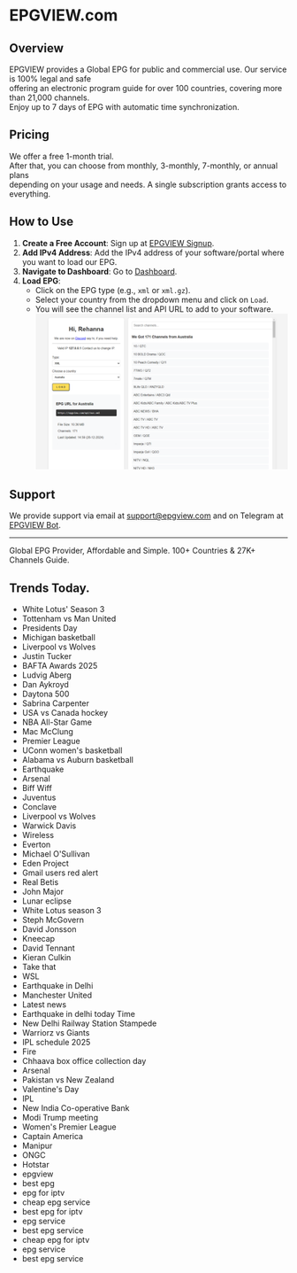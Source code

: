 # EPGVIEW.com



## Overview
EPGVIEW provides a Global EPG for public and commercial use. Our service is 100% legal and safe\
offering an electronic program guide for over 100 countries, covering more than 21,000 channels.\
Enjoy up to 7 days of EPG with automatic time synchronization.

## Pricing
We offer a free 1-month trial. \
After that, you can choose from monthly, 3-monthly, 7-monthly, or annual plans \
depending on your usage and needs. A single subscription grants access to everything.

## How to Use
1. **Create a Free Account**: Sign up at [EPGVIEW Signup](https://epgview.com/signup.php).
2. **Add IPv4 Address**: Add the IPv4 address of your software/portal where you want to load our EPG.
3. **Navigate to Dashboard**: Go to [Dashboard](https://epgview.com/dashboard.php).
4. **Load EPG**:
   - Click on the EPG type (e.g., `xml` or `xml.gz`).
   - Select your country from the dropdown menu and click on `Load`.
   - You will see the channel list and API URL to add to your software.
![EPGVIEW](img/dashboard.png)
## Support
We provide support via email at [support@epgview.com](mailto:support@epgview.com) and on Telegram at [EPGVIEW Bot](https://t.me/epgview_bot).

---

Global EPG Provider, Affordable and Simple. 100+ Countries & 27K+ Channels Guide.

## Trends Today.

- White Lotus' Season 3
- Tottenham vs Man United
- Presidents Day
- Michigan basketball
- Liverpool vs Wolves
- Justin Tucker
- BAFTA Awards 2025
- Ludvig Aberg
- Dan Aykroyd
- Daytona 500
- Sabrina Carpenter
- USA vs Canada hockey
- NBA All-Star Game
- Mac McClung
- Premier League
- UConn women's basketball
- Alabama vs Auburn basketball
- Earthquake
- Arsenal
- Biff Wiff
- Juventus
- Conclave
- Liverpool vs Wolves
- Warwick Davis
- Wireless
- Everton
- Michael O'Sullivan
- Eden Project
- Gmail users red alert
- Real Betis
- John Major
- Lunar eclipse
- White Lotus season 3
- Steph McGovern
- David Jonsson
- Kneecap
- David Tennant
- Kieran Culkin
- Take that
- WSL
- Earthquake in Delhi
- Manchester United
- Latest news
- Earthquake in delhi today Time
- New Delhi Railway Station Stampede
- Warriorz vs Giants
- IPL schedule 2025
- Fire
- Chhaava box office collection day
- Arsenal
- Pakistan vs New Zealand
- Valentine's Day
- IPL
- New India Co-operative Bank
- Modi Trump meeting
- Women's Premier League
- Captain America
- Manipur
- ONGC
- Hotstar
- epgview
- best epg
- epg for iptv
- cheap epg service
- best epg for iptv
- epg service
- best epg service
- cheap epg for iptv
- epg service
- best epg service
